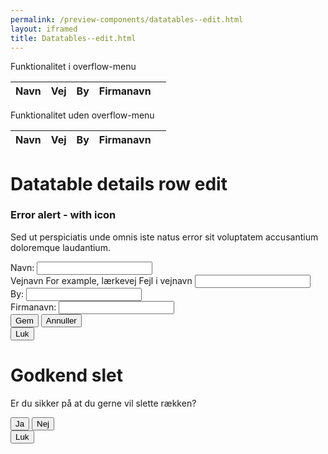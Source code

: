 ```yaml
--- 
permalink: /preview-components/datatables--edit.html
layout: iframed 
title: Datatables--edit.html
---
```

<div class="container">
    <p class="form-label">Funktionalitet i overflow-menu</p>
    <table id="js-datatable-example-edit"
        class="table table--zebra table--lines w-percent-100">
        <thead>
            <tr>
                <th>Navn</th>
                <th>Vej</th>
                <th>By</th>
                <th>Firmanavn</th>
                <th></th>
            </tr>
        </thead>
        <tbody>
            <!-- filled in by js-->
        </tbody>
    </table>
</div>

<div class="container pt-7">
    <p class="form-label">Funktionalitet uden overflow-menu</p>
    <table id="js-datatable-example-edit2"
        class="table table--zebra table--lines w-percent-100">
        <thead>
            <tr>
                <th>Navn</th>
                <th>Vej</th>
                <th>By</th>
                <th>Firmanavn</th>
                <th></th>
            </tr>
        </thead>
        <tbody>
            <!-- filled in by js-->
        </tbody>
    </table>
</div>

<!-- MODAL EDIT START -->
<div class="modal" id="modal-edit" aria-hidden="true">
    <div class="modal__overlay" tabindex="-1" data-micromodal-close>
        <div class="modal__container" role="dialog" aria-modal="true"
            aria-labelledby="modal-edit-title">
            <div class="modal__header">
                <h1 class="modal__title h2" id="modal-edit-title">
                    Datatable details row edit
                </h1>
            </div>
            <div class="modal__content" id="modal-edit-content">
                <div class="row">
                    <div class="col-12">
                        <div class="alert alert-error alert--show-icon"
                            role="alert"
                            aria-label="Beskedbox der viser en fejlmeddelelse">
                            <div class="alert-body">
                                <h3 class="alert-heading">Error alert -
                                    with icon</h3>
                                <p class="alert-text">Sed ut perspiciatis
                                    unde omnis iste natus error sit
                                    voluptatem accusantium doloremque
                                    laudantium.</p>
                            </div>
                        </div>
                        <input id="edit-row-id" name="edit-row-id"
                            type="hidden">
                        <div class="form-group">
                            <label class="form-label"
                                for="edit-navn">Navn:</label>
                            <input class="form-input" id="edit-navn"
                                name="edit-navn" type="text">
                        </div>
                        <div class="form-group form-error">
                            <label class="form-label "
                                for="edit-vejnavn">Vejnavn</label>
                            <span class="form-hint"
                                id="input-hint-message-input-error">For
                                example, lærkevej</span>
                            <span class="input-error-message"
                                id="input-error-message-input-error"
                                role="alert">Fejl i vejnavn</span>
                            <input class="form-input" id="edit-vejnavn"
                                name="edit-vejnavn" type="text"
                                aria-describedby="input-error-message-input-error">
                        </div>
                        <div class="form-group">
                            <label class="form-label"
                                for="edit-by">By:</label>
                            <input class="form-input" id="edit-by"
                                name="edit-by" type="text">
                        </div>
                        <div class="form-group">
                            <label class="form-label"
                                for="edit-firmanavn">Firmanavn:</label>
                            <input class="form-input" id="edit-firmanavn"
                                name="edit-firmanavn" type="text">
                        </div>
                    </div>
                </div>
            </div>
            <div class="modal__footer">
                <button class="button button-primary js-edit-save-trigger"
                    aria-label="Save changes to the row">Gem</button>
                <button class="button button-secondary"
                    data-micromodal-close
                    aria-label="Close this dialog window, no changes saved">Annuller</button>
                <!--<button class="button button-primary">En knap</button>
                <button class="button button-secondary" data-micromodal-close aria-label="Close this dialog window">Knap som lukker modal</button>-->
            </div>
            <button class="modal__close button button-secondary"
                aria-label="Close modal" data-micromodal-close>Luk</button>
        </div>
    </div>
</div>
<!-- MODAL EDIT END -->

<!-- MODAL DELETE START -->
<div class="modal" id="modal-delete" aria-hidden="true">
    <div class="modal__overlay" tabindex="-1" data-micromodal-close>
        <div class="modal__container" role="dialog" aria-modal="true"
            aria-labelledby="modal-delete-title">
            <div class="modal__header">
                <h1 class="modal__title h2" id="modal-delete-title">
                    Godkend slet
                </h1>
            </div>
            <div class="modal__content" id="modal-delete-content">
                <p>Er du sikker på at du gerne vil slette rækken?</p>
            </div>
            <div class="modal__footer">
                <button
                    class="button button-primary js-delete-trigger">Ja</button>
                <button class="button button-secondary"
                    data-micromodal-close
                    aria-label="Close this dialog window">Nej</button>
            </div>
            <button class="modal__close button button-secondary"
                aria-label="Close modal" data-micromodal-close>Luk</button>
        </div>
    </div>
</div>
<!-- MODAL DELETE END -->